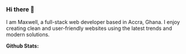 ### Hi there 👋

I am Maxwell, a full-stack web developer based in Accra, Ghana. I enjoy creating clean and user-friendly websites using the latest trends and modern solutions.

**Github Stats:**
<!--
<p align="left">
  <img src="https://github-readme-stats.vercel.app/api?username=ghkobbs&hide=stars&show_icons=true&theme=synthwave&line_height=40&count_private=true">
  <img src="https://github-readme-stats.vercel.app/api/top-langs/?username=ghkobbs&count_private=true&theme=synthwave&count_private=true">
</p>
-->
<!--
**ghkobbs/ghkobbs** is a ✨ _special_ ✨ repository because its `README.md` (this file) appears on your GitHub profile.

Here are some ideas to get you started:

- 🔭 I’m currently working on ...
- 🌱 I’m currently learning ...
- 👯 I’m looking to collaborate on ...
- 🤔 I’m looking for help with ...
- 💬 Ask me about ...
- 📫 How to reach me: ...
- 😄 Pronouns: ...
- ⚡ Fun fact: ...
-->
